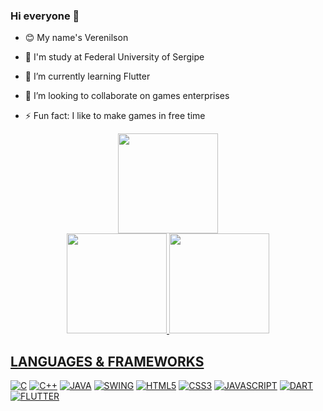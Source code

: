 ### Hi everyone 👋

- 😊 My name's Verenilson
- 🏫 I'm study at Federal University of Sergipe
- 🌱 I’m currently learning Flutter
- 👯 I’m looking to collaborate on games enterprises

- ⚡ Fun fact: I like to make games in free time

<!-- GITHUB GRAPH -->
<div align="center">
  <a href="[GitHub Verenilson](https://github.com/Fashion-Q)">
  <img height="160em" src="https://github-profile-summary-cards.vercel.app/api/cards/profile-details?username=Fashion-Q&theme=maroongold"/>
</div>
  
<div align="center">
  <a href="[GitHub Verenilson](https://github.com/Fashion-Q)">
  <img height="160em" src="https://github-readme-stats.vercel.app/api?username=Fashion-Q&show_icons=true&theme=maroongold&include_all_commits=true&count_private=true"/>
  <img height="160em" src="https://github-readme-stats.vercel.app/api/top-langs/?username=Fashion-Q&layout=compact&langs_count=7&theme=maroongold"/>
</div>

## LANGUAGES & FRAMEWORKS
  
[![C](https://img.shields.io/badge/C-346AD6?style=for-the-badge&logo=c&logoColor=white)](https://github.com/Fashion-Q)
[![C++](https://img.shields.io/badge/Cpp-2B9FFA?style=for-the-badge&logo=cplusplus&logoColor=white)](https://github.com/Fashion-Q)
[![JAVA](https://img.shields.io/badge/Java-DF0000?style=for-the-badge&logo=java&logoColor=white)](https://github.com/Fashion-Q)
[![SWING](https://img.shields.io/badge/Swing-ED8B00?style=for-the-badge&logo=java&logoColor=white)](https://github.com/Fashion-Q)
[![HTML5](https://img.shields.io/badge/HTML5-E34F26?style=for-the-badge&logo=html5&logoColor=white)](https://github.com/Fashion-Q)
[![CSS3](https://img.shields.io/badge/CSS3-1572B6?style=for-the-badge&logo=css3&logoColor=white)](https://github.com/Fashion-Q)
[![JAVASCRIPT](https://img.shields.io/badge/JavaScript-323330?style=for-the-badge&logo=javascript&logoColor=F7DF1E)](https://github.com/Fashion-Q)
[![DART](https://img.shields.io/badge/dart-2B9FFA?style=for-the-badge&logo=dart&logoColor=white)](https://github.com/Fashion-Q)
[![FLUTTER](https://img.shields.io/badge/flutter-2B9FFF?style=for-the-badge&logo=flutter&logoColor=white)](https://github.com/Fashion-Q)
